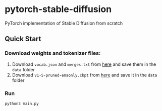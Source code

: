 # pytorch-stable-diffusion
PyTorch implementation of Stable Diffusion from scratch

## Quick Start
### Download weights and tokenizer files:

1. Download `vocab.json` and `merges.txt` from [here](https://huggingface.co/runwayml/stable-diffusion-v1-5/tree/main/tokenizer) and save them in the `data` folder
2. Download `v1-5-pruned-emaonly.ckpt` from [here](https://huggingface.co/runwayml/stable-diffusion-v1-5/tree/main) and save it in the `data` folder

### Run

```Python3
python3 main.py
```






